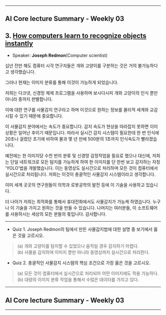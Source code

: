 ----------------------------------------------------------
## AI Core lecture Summary - Weekly 03
## 3. [How computers learn to recognize objects instantly](https://www.ted.com/talks/joseph_redmon_how_a_computer_learns_to_recognize_objects_instantly)
- Speaker: __Joseph Redmon__(Computer scientist)

십년 전만 해도 컴퓨터 시각 연구자들은 개와 고양이를 구분하는 것은 거의 불가능하다고 생각했습니다.

그러나 현재는 이미지 분류를 통해 이것이 가능하게 되었습니다.

저희는 다크넷, 신경망 체제 프로그램을 사용하며 보시다시피
개와 고양이의 인식 뿐만 아니라 종까지 판별합니다.

이에 대한 연구를 사물감지 연구라고 하며 이것으로
원하는 정보를 물리적 세계와 교감시킬 수 있기 때문에 중요합니다.

이 사물감지 분야에서는 속도가 중요합니다. 감지 속도가 현상을 따라잡지 못하면
이미 상황은 일어난 후이기 때문입니다.
따라서 실시간 감지 시스템이 필요한데 한 번 인식에 20초나 걸렸던 초기에 비하여
불과 몇 년 만에 500분의 1초까지 인식속도가 빨라졌습니다.

예전에는 한 이미지당 수천 번의 분류 및 신경망 감정작업을 필요로 했으나
대신에, 저희는 단일 네트워크로 모든 탐지를 가능하게 하여 한 이미지를 단 한번 보고 감지하는 자칭 'YOLO'법을 개발했습니다.
이는 동영상도 실시간으로 처리하며 모든 것이 컴퓨터에서 실시간으로 처리됩니다.
저희는 이것이 총괄적인 사물감지 시스템이라고 생각합니다.

이미 세계 곳곳의 연구원들이 의학과 로봇공학의 발전 등에 이 기술을 사용하고 있습니다.

더 나아가 저희는 최적화를 통해서 휴대전화에서도 사물감지가 가능케 하였습니다.
누구나 이 기술을 가지고 원하는 것을 만들 수 있습니다.
나머지는 여러분들, 이 소프트웨어를 사용하시는 세상의 모든 분들의 몫입니다. 감사합니다.

----------------------------------------------------------
- Quiz 1.
Joseph Redmon의 팀에서 만든 사물감지법에 대한 설명 중 보기에서 옳은 것을 고르시오.
>(a) 개와 고양이를 탐지할 수 있었으나 움직일 경우 감지하기 어렵다.
<br>(b) 사물을 감지하여 이미지 뿐만 아니라 동영상까지 실시간으로 처리한다.

- Quiz 2.
 총괄적인 사물감지 시스템의 핵심 조건으로 가장 옳은 것을 고르시오.
>(a) 모든 것이 컴퓨터에서 실시간으로 처리되어 어떤 이미지에도 적용 가능하다.
<br>(b) 대량의 이미지 분류 작업을 통해서 수많은 데이터를 가지고 있다.

----------------------------------------------------------
## AI Core lecture Summary - Weekly 03
----------------------------------------------------------
